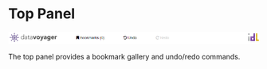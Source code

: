 # Top Panel

![Top Panel](../.gitbook/assets/toppanel.PNG)

The top panel provides a bookmark gallery and undo/redo commands.



